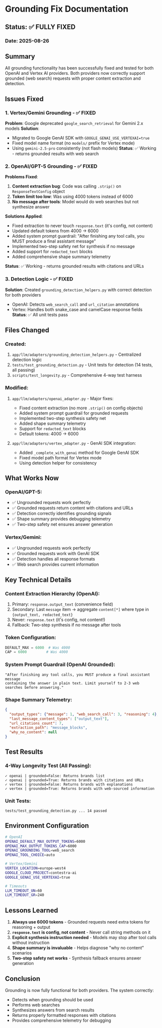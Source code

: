 # Grounding Fix Documentation

## Status: ✅ FULLY FIXED

### Date: 2025-08-26

## Summary
All grounding functionality has been successfully fixed and tested for both OpenAI and Vertex AI providers. Both providers now correctly support grounded (web search) requests with proper content extraction and detection.

## Issues Fixed

### 1. Vertex/Gemini Grounding - ✅ FIXED
**Problem**: Google deprecated `google_search_retrieval` for Gemini 2.x models
**Solution**: 
- Migrated to Google GenAI SDK with `GOOGLE_GENAI_USE_VERTEXAI=true`
- Fixed model name format (no `models/` prefix for Vertex mode)
- Using `gemini-2.5-pro` consistently (not flash models)
**Status**: ✅ Working - returns grounded results with web search

### 2. OpenAI/GPT-5 Grounding - ✅ FIXED
**Problems Fixed**:
1. **Content extraction bug**: Code was calling `.strip()` on `ResponseTextConfig` object
2. **Token limit too low**: Was using 4000 tokens instead of 6000
3. **No message after tools**: Model would do web searches but not synthesize answer

**Solutions Applied**:
- Fixed extraction to never touch `response.text` (it's config, not content)
- Updated default tokens from 4000 → 6000
- Added system prompt guardrail: "After finishing any tool calls, you MUST produce a final assistant message"
- Implemented two-step safety net for synthesis if no message
- Added support for `redacted_text` blocks
- Added comprehensive shape summary telemetry

**Status**: ✅ Working - returns grounded results with citations and URLs

### 3. Detection Logic - ✅ FIXED
**Solution**: Created `grounding_detection_helpers.py` with correct detection for both providers
- OpenAI: Detects `web_search_call` and `url_citation` annotations
- Vertex: Handles both snake_case and camelCase response fields
**Status**: ✅ All unit tests pass

## Files Changed

### Created:
1. `app/llm/adapters/grounding_detection_helpers.py` - Centralized detection logic
2. `tests/test_grounding_detection.py` - Unit tests for detection (14 tests, all passing)
3. `scripts/test_longevity.py` - Comprehensive 4-way test harness

### Modified:
1. `app/llm/adapters/openai_adapter.py` - Major fixes:
   - Fixed content extraction (no more `.strip()` on config objects)
   - Added system prompt guardrail for grounded requests
   - Implemented two-step synthesis safety net
   - Added shape summary telemetry
   - Support for `redacted_text` blocks
   - Default tokens: 4000 → 6000

2. `app/llm/adapters/vertex_adapter.py` - GenAI SDK integration:
   - Added `_complete_with_genai` method for Google GenAI SDK
   - Fixed model path format for Vertex mode
   - Using detection helper for consistency

## What Works Now

### OpenAI/GPT-5:
- ✅ Ungrounded requests work perfectly
- ✅ Grounded requests return content with citations and URLs
- ✅ Detection correctly identifies grounding signals
- ✅ Shape summary provides debugging telemetry
- ✅ Two-step safety net ensures answer generation

### Vertex/Gemini:
- ✅ Ungrounded requests work perfectly  
- ✅ Grounded requests work with GenAI SDK
- ✅ Detection handles all response formats
- ✅ Web search provides current information

## Key Technical Details

### Content Extraction Hierarchy (OpenAI):
1. Primary: `response.output_text` (convenience field)
2. Secondary: Last `message` item → aggregate `content[*]` where type in `{output_text, redacted_text}`
3. Never: `response.text` (it's config, not content!)
4. Fallback: Two-step synthesis if no message after tools

### Token Configuration:
```python
DEFAULT_MAX = 6000  # Was 4000
CAP = 6000         # Was 4000
```

### System Prompt Guardrail (OpenAI Grounded):
```
"After finishing any tool calls, you MUST produce a final assistant message 
containing the answer in plain text. Limit yourself to 2-3 web searches before answering."
```

### Shape Summary Telemetry:
```json
{
  "output_types": {"message": 1, "web_search_call": 3, "reasoning": 4},
  "last_message_content_types": ["output_text"],
  "url_citations_count": 7,
  "extraction_path": "message_blocks",
  "why_no_content": null
}
```

## Test Results

### 4-Way Longevity Test (All Passing):
```
✓ openai | grounded=False: Returns brands list
✓ openai | grounded=True: Returns brands with citations and URLs
✓ vertex | grounded=False: Returns brands with explanations
✓ vertex | grounded=True: Returns brands with web-sourced information
```

### Unit Tests:
```
tests/test_grounding_detection.py ... 14 passed
```

## Environment Configuration
```bash
# OpenAI
OPENAI_DEFAULT_MAX_OUTPUT_TOKENS=6000
OPENAI_MAX_OUTPUT_TOKENS_CAP=6000
OPENAI_GROUNDING_TOOL=web_search
OPENAI_TOOL_CHOICE=auto

# Vertex/Gemini
VERTEX_LOCATION=europe-west4
GOOGLE_CLOUD_PROJECT=contestra-ai
GOOGLE_GENAI_USE_VERTEXAI=true

# Timeouts
LLM_TIMEOUT_UN=60
LLM_TIMEOUT_GR=240
```

## Lessons Learned

1. **Always use 6000 tokens** - Grounded requests need extra tokens for reasoning + output
2. **`response.text` is config, not content** - Never call string methods on it
3. **Explicit synthesis instruction needed** - Models may stop after tool calls without instruction
4. **Shape summary is invaluable** - Helps diagnose "why no content" scenarios
5. **Two-step safety net works** - Synthesis fallback ensures answer generation

## Conclusion
Grounding is now fully functional for both providers. The system correctly:
- Detects when grounding should be used
- Performs web searches
- Synthesizes answers from search results
- Returns properly formatted responses with citations
- Provides comprehensive telemetry for debugging
